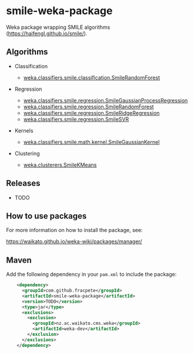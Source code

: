 # smile-weka-package
Weka package wrapping SMILE algorithms (https://haifengl.github.io/smile/).

## Algorithms

* Classification

  * [weka.classifiers.smile.classification.SmileRandomForest](https://haifengl.github.io/smile/api/java/smile/classification/RandomForest.html)
  
* Regression
  
  * [weka.classifiers.smile.regression.SmileGaussianProcessRegression](https://haifengl.github.io/smile/api/java/smile/regression/GaussianProcessRegression.html)
  * [weka.classifiers.smile.regression.SmileRandomForest](https://haifengl.github.io/smile/api/java/smile/regression/RandomForest.html)
  * [weka.classifiers.smile.regression.SmileRidgeRegression](https://haifengl.github.io/smile/api/java/smile/regression/RidgeRegression.html)
  * [weka.classifiers.smile.regression.SmileSVR](https://haifengl.github.io/smile/api/java/smile/regression/SVR.html)

* Kernels

  * [weka.classifiers.smile.math.kernel.SmileGaussianKernel](https://haifengl.github.io/smile/api/java/smile/math/kernel/GaussianKernel.html)

* Clustering

  * [weka.clusterers.SmileKMeans](https://haifengl.github.io/smile/api/java/smile/clustering/KMeans.html)


## Releases

* TODO


## How to use packages

For more information on how to install the package, see:

https://waikato.github.io/weka-wiki/packages/manager/


## Maven

Add the following dependency in your `pom.xml` to include the package:

```xml
    <dependency>
      <groupId>com.github.fracpete</groupId>
      <artifactId>smile-weka-package</artifactId>
      <version>TODO</version>
      <type>jar</type>
      <exclusions>
        <exclusion>
          <groupId>nz.ac.waikato.cms.weka</groupId>
          <artifactId>weka-dev</artifactId>
        </exclusion>
      </exclusions>
    </dependency>
```

